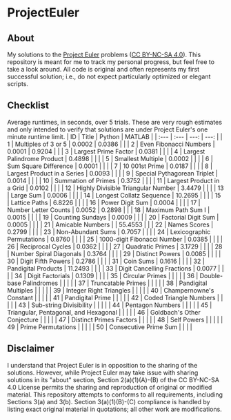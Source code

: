 # ProjectEuler

## About

My solutions to the [Project Euler](https://projecteuler.net/) problems ([CC BY-NC-SA 4.0](https://creativecommons.org/licenses/by-nc-sa/4.0/)). This repository is meant for me to track my personal progress, but feel free to take a look around. All code is original and often represents my first successful solution; i.e., do not expect particularly optimized or elegant scripts.

## Checklist

Average runtimes, in seconds, over 5 trials. These are very rough estimates and only intended to verify that solutions are under Project Euler's one minute runtime limit.
| ID | Title | Python | MATLAB |
| :--- | :--- | ---: | ---: |
| 1 |	Multiples of 3 or 5                           | 0.0002 | 0.0386 | |
| 2 | Even Fibonacci Numbers                        | 0.0001 | 0.9204 | |
| 3 | Largest Prime Factor                          | 0.0381 | | |
| 4 |	Largest Palindrome Product                    | 0.4898 | | |
| 5 | Smallest Multiple                             | 0.0002 | | |
| 6 |	Sum Square Difference                         | 0.0001 | | |
| 7 | 10 001st Prime                                | 0.0187 | | |
| 8 | Largest Product in a Series                   | 0.0093 | | |
| 9 | Special Pythagorean Triplet                   | 0.0014 | | |
| 10 | Summation of Primes                          | 0.3752 | | |
| 11 | Largest Product in a Grid                    | 0.0102 | | |
| 12 | Highly Divisible Triangular Number           | 3.4479 | | |
| 13 | Large Sum                                    | 0.0006 | | |
| 14 | Longest Collatz Sequence                     | 10.2695 | | |
| 15 | Lattice Paths                                | 6.8226 | | |
| 16 | Power Digit Sum                              | 0.0004 | | |
| 17 | Number Letter Counts                         | 0.0052 | 0.2898 | |
| 18 | Maximum Path Sum I                           | 0.0015 | | |
| 19 | Counting Sundays                             | 0.0009 | | |
| 20 | Factorial Digit Sum                          | 0.0005 | | |
| 21 | Amicable Numbers                             | | 55.4553 | |
| 22 | Names Scores                                 | 0.2799 | | |
| 23 | Non-Abundant Sums                            | 0.7057 | | |
| 24 | Lexicographic Permutations                   | 0.8760 | | |
| 25 | 1000-digit Fibonacci Number                  | 0.0385 | | |
| 26 | Reciprocal Cycles                            | 0.0362 | | |
| 27 | Quadratic Primes                             | 3.1729 | | |
| 28 | Number Spiral Diagonals                      | 0.3764 | | |
| 29 | Distinct Powers                              | 0.0085 | | |
| 30 | Digit Fifth Powers                           | 0.2786 | | |
| 31 | Coin Sums                                    | 0.1616 | | |
| 32 | Pandigital Products                          | 11.2493 | | |
| 33 | Digit Cancelling Fractions                   | 0.0077 | | |
| 34 | Digit Factorials                             | 0.1309 | | |
| 35 | Circular Primes                              | | | |
| 36 | Double-base Palindromes                      | | | |
| 37 | Truncatable Primes                           | | | | 
| 38 | Pandigital Multiples                         | | | |
| 39 | Integer Right Triangles                      | | | |
| 40 | Champernowne's Constant                      | | | |
| 41 | Pandigital Prime                             | | | |
| 42 | Coded Triangle Numbers                       | | | |
| 43 | Sub-string Divisibility                      | | | |
| 44 | Pentagon Numbers                             | | | |
| 45 | Triangular, Pentagonal, and Hexagonal        | | | |
| 46 | Goldbach's Other Conjecture                  | | | |
| 47 | Distinct Primes Factors                      | | | |
| 48 | Self Powers                                  | | | |
| 49 | Prime Permutations                           | | | |
| 50 | Consecutive Prime Sum                        | | | |

## Disclaimer

I understand that Project Euler is in opposition to the sharing of the solutions. However, while Project Euler may take issue with sharing solutions in its "about" section, Section 2(a)(1)(A)-(B) of the CC BY-NC-SA 4.0 License permits the sharing and reproduction of original or modified material. This repository attempts to conforms to all requirements, including Sections 3(a) and 3(b). Section 3(a)(1)(B)-(C) compliance is handled by listing exact original material in quotations; all other work are modifications.
